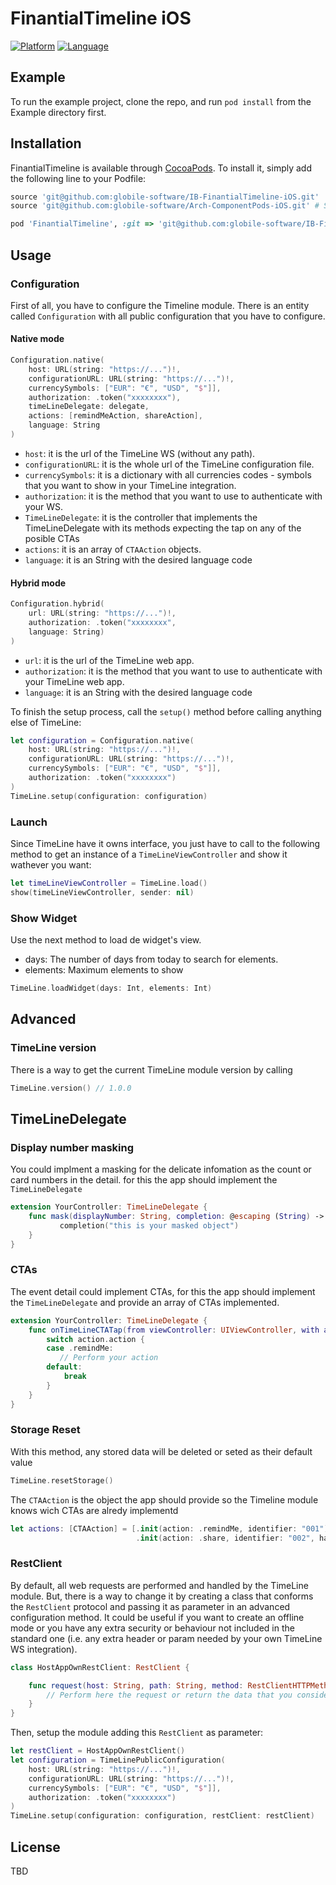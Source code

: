 # FinantialTimeline iOS

[![Platform](https://img.shields.io/badge/platform-iOS-blue)](https://github.com/globile-software/IB-FinantialTimeline-iOS)
[![Language](https://img.shields.io/badge/language-swift-orange)](https://github.com/globile-software/IB-FinantialTimeline-iOS)

## Example

To run the example project, clone the repo, and run `pod install` from the Example directory first.

## Installation

FinantialTimeline is available through [CocoaPods](https://cocoapods.org). To install
it, simply add the following line to your Podfile:

```ruby
source 'git@github.com:globile-software/IB-FinantialTimeline-iOS.git'
source 'git@github.com:globile-software/Arch-ComponentPods-iOS.git' # Since the TimeLine module has some dependencies of Arch-ComponentPods-iOS

pod 'FinantialTimeline', :git => 'git@github.com:globile-software/IB-FinantialTimeline-iOS.git', :branch => 'master'
```

## Usage

### Configuration

First of all, you have to configure the Timeline module. There is an entity called `Configuration` with all public configuration that you have to configure.

#### Native mode

```swift
Configuration.native(
    host: URL(string: "https://...")!,
    configurationURL: URL(string: "https://...")!,
    currencySymbols: ["EUR": "€", "USD", "$"]],
    authorization: .token("xxxxxxxx"),
    timeLineDelegate: delegate,
    actions: [remindMeAction, shareAction],
    language: String
)
```

* `host`: it is the url of the TimeLine WS (without any path).
* `configurationURL`: it is the whole url of the TimeLine configuration file.
* `currencySymbols`: it is a dictionary with all currencies codes - symbols that you want to show in your TimeLine integration.
* `authorization`: it is the method that you want to use to authenticate with your WS.
* `TimeLineDelegate`: it is the controller that implements the TimeLineDelegate with its methods expecting the tap on any of the posible CTAs 
* `actions`: it is an array of  `CTAAction` objects.
* `language`: it is an String with the desired language code

#### Hybrid mode

```swift
Configuration.hybrid(
    url: URL(string: "https://...")!,
    authorization: .token("xxxxxxxx",
    language: String)
)
```
* `url`: it is the url of the TimeLine web app. 
* `authorization`: it is the method that you want to use to authenticate with your TimeLine web app.
* `language`: it is an String with the desired language code

To finish the setup process, call the `setup()` method before calling anything else of TimeLine:

```swift
let configuration = Configuration.native(
    host: URL(string: "https://...")!,
    configurationURL: URL(string: "https://...")!,
    currencySymbols: ["EUR": "€", "USD", "$"]],
    authorization: .token("xxxxxxxx")
)
TimeLine.setup(configuration: configuration)
```

### Launch

Since TimeLine have it owns interface, you just have to call to the following method to get an instance of a `TimeLineViewController` and show it wathever you want:

```swift
let timeLineViewController = TimeLine.load()
show(timeLineViewController, sender: nil)
```

### Show  Widget
Use the next method to load de widget's view.
* days: The number of days from today to search for elements.
* elements: Maximum elements to show

```swift
TimeLine.loadWidget(days: Int, elements: Int)
```

## Advanced

### TimeLine version

There is a way to get the current TimeLine module version by calling

```swift
TimeLine.version() // 1.0.0
```

## TimeLineDelegate

### Display number masking

You could implment a masking for the delicate infomation as the count or card numbers in the detail.  for this the app should implement the  `TimeLineDelegate`
```swift
extension YourController: TimeLineDelegate {
    func mask(displayNumber: String, completion: @escaping (String) -> Void) {
           completion("this is your masked object")
    }
}
```

### CTAs

The event detail could implement CTAs, for this the app should implement the  `TimeLineDelegate` and provide an array of CTAs implemented.

```swift
extension YourController: TimeLineDelegate {
    func onTimeLineCTATap(from viewController: UIViewController, with action: CTAAction) {
        switch action.action {
        case .remindMe:
           // Perform your action
        default:
            break
        }
    }
}
```

### Storage Reset

With this method, any stored data will be deleted or seted as their default value

```swift
TimeLine.resetStorage()
```

The `CTAAction` is the object the app should provide so the Timeline module knows wich CTAs are alredy implementd

```swift
let actions: [CTAAction] = [.init(action: .remindMe, identifier: "001"),
                            .init(action: .share, identifier: "002", handleInTimeline: true)]
```

### RestClient

By default, all web requests are performed and handled by the TimeLine module. But, there is a way to change it by creating a class that conforms the `RestClient` protocol and passing it as parameter in an advanced configuration method. It could be useful if you want to create an offline mode or you have any extra security or behaviour not included in the standard one (i.e. any extra header or param needed by your own TimeLine WS integration).

```swift
class HostAppOwnRestClient: RestClient {

    func request(host: String, path: String, method: RestClientHTTPMethod, headers: [String : String], params: RestClientParams, completion: @escaping (Result<Data, Error>) -> Void) {
        // Perform here the request or return the data that you consider 
    }
}
```

Then, setup the module adding this `RestClient` as parameter:

```swift
let restClient = HostAppOwnRestClient()
let configuration = TimeLinePublicConfiguration(
    host: URL(string: "https://...")!,
    configurationURL: URL(string: "https://...")!,
    currencySymbols: ["EUR": "€", "USD", "$"]],
    authorization: .token("xxxxxxxx")
)
TimeLine.setup(configuration: configuration, restClient: restClient)
```

## License

TBD
